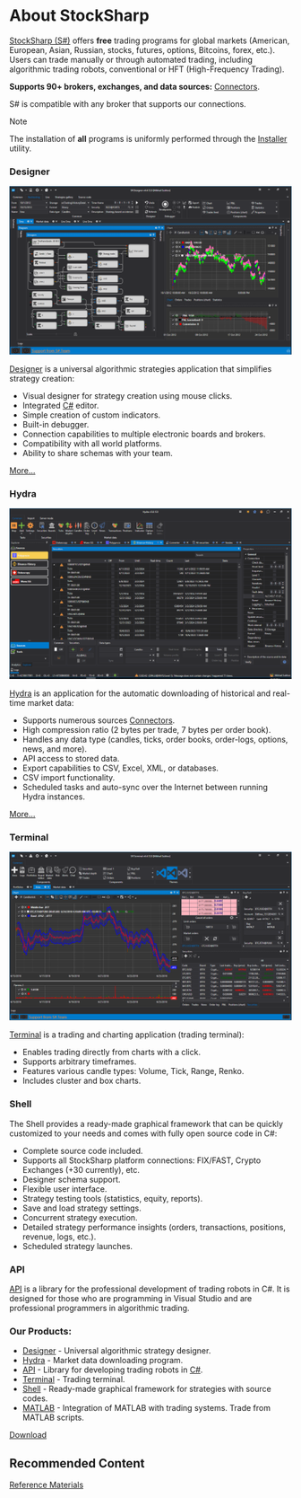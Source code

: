 # About StockSharp

[StockSharp (S#)](https://stocksharp.com/store/) offers **free** trading programs for global markets (American, European, Asian, Russian, stocks, futures, options, Bitcoins, forex, etc.). Users can trade manually or through automated trading, including algorithmic trading robots, conventional or HFT (High-Frequency Trading).

**Supports 90+ brokers, exchanges, and data sources:** [Connectors](topics/api/connectors.md).

S# is compatible with any broker that supports our connections.

> [!NOTE]
> The installation of **all** programs is uniformly performed through the [Installer](topics/installer.md) utility.

### Designer

![StockSharpTitle 0](images/StockSharpTitle_0.png)

[Designer](topics/designer.md) is a universal algorithmic strategies application that simplifies strategy creation:

- Visual designer for strategy creation using mouse clicks.
- Integrated [C#](https://en.wikipedia.org/wiki/C_Sharp_(programming_language)) editor.
- Simple creation of custom indicators.
- Built-in debugger.
- Connection capabilities to multiple electronic boards and brokers.
- Compatibility with all world platforms.
- Ability to share schemas with your team.

[More...](topics/designer.md)

### Hydra

![StockSharpTitle 1](images/StockSharpTitle_1.png)

[Hydra](topics/hydra.md) is an application for the automatic downloading of historical and real-time market data:

- Supports numerous sources [Connectors](topics/api/connectors.md).
- High compression ratio (2 bytes per trade, 7 bytes per order book).
- Handles any data type (candles, ticks, order books, order-logs, options, news, and more).
- API access to stored data.
- Export capabilities to CSV, Excel, XML, or databases.
- CSV import functionality.
- Scheduled tasks and auto-sync over the Internet between running Hydra instances.

[More...](topics/hydra.md)

### Terminal

![Terminal main 00](images/Terminal_main_00.png)

[Terminal](topics/terminal.md) is a trading and charting application (trading terminal):

- Enables trading directly from charts with a click.
- Supports arbitrary timeframes.
- Features various candle types: Volume, Tick, Range, Renko.
- Includes cluster and box charts.

### Shell

The Shell provides a ready-made graphical framework that can be quickly customized to your needs and comes with fully open source code in C#:

- Complete source code included.
- Supports all StockSharp platform connections: FIX/FAST, Crypto Exchanges (+30 currently), etc.
- Designer schema support.
- Flexible user interface.
- Strategy testing tools (statistics, equity, reports).
- Save and load strategy settings.
- Concurrent strategy execution.
- Detailed strategy performance insights (orders, transactions, positions, revenue, logs, etc.).
- Scheduled strategy launches.

### API

[API](topics/api.md) is a library for the professional development of trading robots in C#. It is designed for those who are programming in Visual Studio and are professional programmers in algorithmic trading.

### Our Products:

- [Designer](topics/designer.md) - Universal algorithmic strategy designer.
- [Hydra](topics/hydra.md) - Market data downloading program.
- [API](topics/api.md) - Library for developing trading robots in [C#](https://en.wikipedia.org/wiki/C_Sharp_(programming_language)).
- [Terminal](topics/terminal.md) - Trading terminal.
- [Shell](topics/shell.md) - Ready-made graphical framework for strategies with source codes.
- [MATLAB](topics/matlab.md) - Integration of MATLAB with trading systems. Trade from MATLAB scripts.

[Download](https://stocksharp.com/products/download/)

## Recommended Content

[Reference Materials](topics/common/reference_materials.md)
